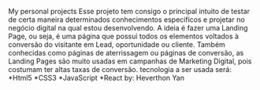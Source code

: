 My personal projects Esse projeto tem consigo o principal intuito de testar
 de certa maneira determinados conhecimentos especificos e projetar no 
negócio digital na qual estou desenvolvendo. A ideia é fazer uma Landing 
Page, ou seja, é uma página que possui todos os elementos voltados à 
conversão do visitante em Lead, oportunidade ou cliente. Também conhecidas 
como páginas de aterrissagem ou páginas de conversão, as Landing Pages são 
muito usadas em campanhas de Marketing Digital, pois costumam ter altas taxas
 de conversão. tecnologia a ser usada será: 
*Html5 
*CSS3 
*JavaScript 
*React 
by: Heverthon Yan
